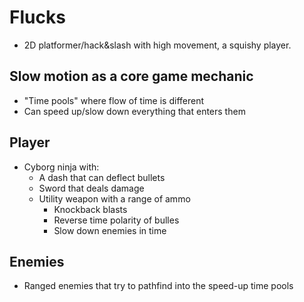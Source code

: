 # Flucks
- 2D platformer/hack&slash with high movement, a squishy player.

## Slow motion as a core game mechanic

- "Time pools" where flow of time is different
- Can speed up/slow down everything that enters them

## Player

- Cyborg ninja with:
  - A dash that can deflect bullets
  - Sword that deals damage
  - Utility weapon with a range of ammo
	- Knockback blasts
	- Reverse time polarity of bulles
	- Slow down enemies in time

## Enemies

- Ranged enemies that try to pathfind into the speed-up time pools
 
